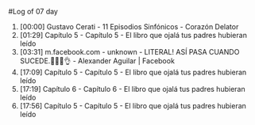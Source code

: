 #Log of 07 day

1. [00:00] Gustavo Cerati - 11 Episodios Sinfónicos - Corazón Delator
1. [01:29] Capítulo 5 - Capítulo 5 - El libro que ojalá tus padres hubieran leído
1. [03:31] m.facebook.com - unknown - LITERAL! ASÍ PASA CUANDO SUCEDE.🥺🥴😅👌 - Alexander Aguilar | Facebook
1. [17:09] Capítulo 5 - Capítulo 5 - El libro que ojalá tus padres hubieran leído
1. [17:19] Capítulo 6 - Capítulo 6 - El libro que ojalá tus padres hubieran leído
1. [17:56] Capítulo 5 - Capítulo 5 - El libro que ojalá tus padres hubieran leído
